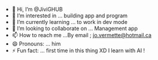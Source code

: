 - 👋 Hi, I’m @JiviGHUB
- 👀 I’m interested in ... building app and program 
- 🌱 I’m currently learning ... to work in dev mode 
- 💞️ I’m looking to collaborate on ... Management app
- 📫 How to reach me ...By email ; jo.vermette@hotmail.ca
- 😄 Pronouns: ... him
- ⚡ Fun fact: ... first time in this thing XD I learn with AI !

<!---
JiviGHUB/JiviGHUB is a ✨ special ✨ repository because its `README.md` (this file) appears on your GitHub profile.
You can click the Preview link to take a look at your changes.
--->
